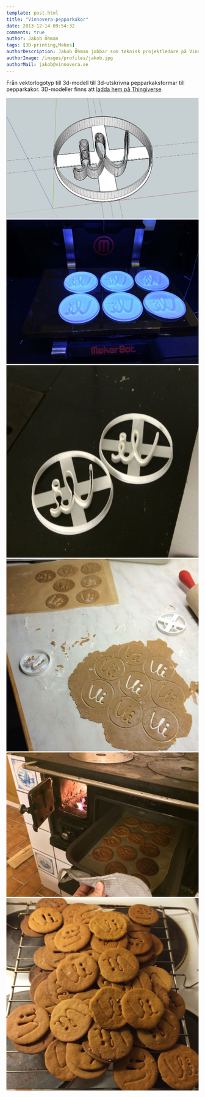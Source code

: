 ```yaml
---
template: post.html
title: "Vinnovera-pepparkakor"
date: 2013-12-14 09:54:32 
comments: true
author: Jakob Öhman
tags: [3D-printing,Makes]
authorDescription: Jakob Öhman jobbar som teknisk projektledare på Vinnovera.
authorImage: /images/profiles/jakob.jpg
authorMail: jakob@vinnovera.se
---
```

Från vektorlogotyp till 3d-modell till 3d-utskrivna pepparkaksformar till pepparkakor.
3D-modeller finns att [ladda hem på Thingiverse](http://www.thingiverse.com/thing:272139).
<!--more-->
![Google Sketchup](/images/content/posts/vinnovera-pepparkakor/sketchup.jpg)
![Printar](/images/content/posts/vinnovera-pepparkakor/printer.jpg)
![Formar](/images/content/posts/vinnovera-pepparkakor/formar.jpg)
![Kavlat](/images/content/posts/vinnovera-pepparkakor/kavlat.jpg)
![Gräddat](/images/content/posts/vinnovera-pepparkakor/gradda.jpg)
![Färdiga](/images/content/posts/vinnovera-pepparkakor/fardiga.jpg)